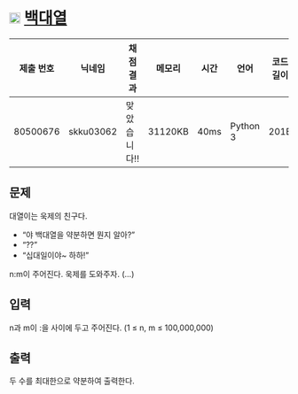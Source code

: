 # <img width="20px"  src="https://d2gd6pc034wcta.cloudfront.net/tier/6.svg" class="solvedac-tier"> [백대열](https://www.acmicpc.net/problem/14490) 

| 제출 번호 | 닉네임 | 채점 결과 | 메모리 | 시간 | 언어 | 코드 길이 |
|---|---|---|---|---|---|---|
|80500676|skku03062|맞았습니다!! |31120KB|40ms|Python 3|201B|

## 문제
<p>대열이는 욱제의 친구다.</p>

<ul>
	<li>“야 백대열을 약분하면 뭔지 알아?”</li>
	<li>“??”</li>
	<li>“십대일이야~ 하하!”</li>
</ul>

<p>n:m이 주어진다. 욱제를 도와주자. (...)</p>

## 입력
<p>n과 m이 :을 사이에 두고 주어진다. (1 ≤ n, m ≤ 100,000,000)</p>

## 출력
<p>두 수를 최대한으로 약분하여 출력한다.</p>


